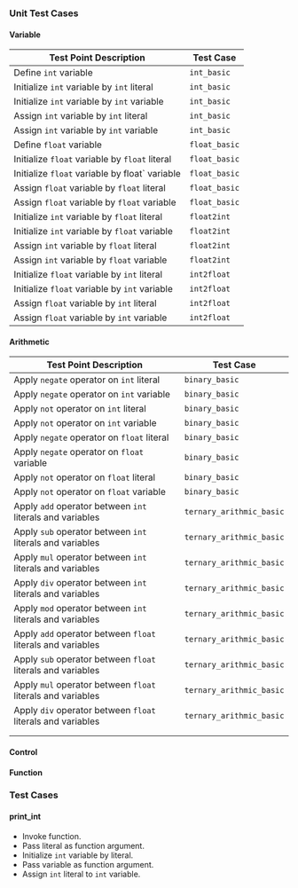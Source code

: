 ### Unit Test Cases

#### Variable

| Test Point Description                         | Test Case     |
| ---------------------------------------------- | ------------- |
| Define `int` variable                          | `int_basic`   |
| Initialize `int` variable by `int` literal     | `int_basic`   |
| Initialize `int` variable by `int` variable    | `int_basic`   |
| Assign `int` variable by `int` literal         | `int_basic`   |
| Assign `int` variable by `int` variable        | `int_basic`   |
| Define `float` variable                        | `float_basic` |
| Initialize `float` variable by `float` literal | `float_basic` |
| Initialize `float` variable by float` variable | `float_basic` |
| Assign `float` variable by `float` literal     | `float_basic` |
| Assign `float` variable by `float` variable    | `float_basic` |
| Initialize `int` variable by `float` literal   | `float2int`   |
| Initialize `int` variable by `float` variable  | `float2int`   |
| Assign `int` variable by `float` literal       | `float2int`   |
| Assign `int` variable by `float` variable      | `float2int`   |
| Initialize `float` variable by `int` literal   | `int2float`   |
| Initialize `float` variable by `int` variable  | `int2float`   |
| Assign `float` variable by `int` literal       | `int2float`   |
| Assign `float` variable by `int` variable      | `int2float`   |

#### Arithmetic

| Test Point Description                                      | Test Case                |
| ----------------------------------------------------------- | ------------------------ |
| Apply `negate` operator on `int` literal                    | `binary_basic`           |
| Apply `negate` operator on `int` variable                   | `binary_basic`           |
| Apply `not` operator on `int` literal                       | `binary_basic`           |
| Apply `not` operator on `int` variable                      | `binary_basic`           |
| Apply `negate` operator on `float` literal                  | `binary_basic`           |
| Apply `negate` operator on `float` variable                 | `binary_basic`           |
| Apply `not` operator on `float` literal                     | `binary_basic`           |
| Apply `not` operator on `float` variable                    | `binary_basic`           |
| Apply `add` operator between `int` literals and variables   | `ternary_arithmic_basic` |
| Apply `sub` operator between `int` literals and variables   | `ternary_arithmic_basic` |
| Apply `mul` operator between `int` literals and variables   | `ternary_arithmic_basic` |
| Apply `div` operator between `int` literals and variables   | `ternary_arithmic_basic` |
| Apply `mod` operator between `int` literals and variables   | `ternary_arithmic_basic` |
| Apply `add` operator between `float` literals and variables | `ternary_arithmic_basic` |
| Apply `sub` operator between `float` literals and variables | `ternary_arithmic_basic` |
| Apply `mul` operator between `float` literals and variables | `ternary_arithmic_basic` |
| Apply `div` operator between `float` literals and variables | `ternary_arithmic_basic` |
|                                                             |                          |
|                                                             |                          |



#### Control

#### Function



### Test Cases

#### print_int

- Invoke function.
- Pass literal as function argument.
- Initialize `int` variable by literal.
- Pass variable as function argument.
- Assign `int` literal to  `int` variable.